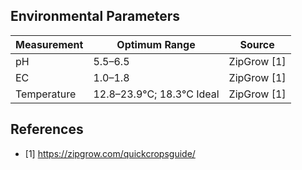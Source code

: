 ## Environmental Parameters

Measurement | Optimum Range | Source
--- | --- | ---
pH | 5.5–6.5 | ZipGrow [1]
EC | 1.0–1.8 | ZipGrow [1]
Temperature | 12.8–23.9°C; 18.3°C Ideal | ZipGrow [1]


## References

* [1] https://zipgrow.com/quickcropsguide/
